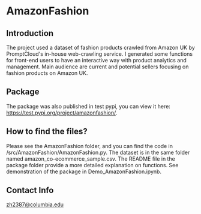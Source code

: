# AmazonFashion  

## Introduction 
The project used a dataset of fashion products crawled from Amazon UK by PromptCloud's in-house web-crawling service. I generated some functions for front-end users to have an interactive way with product analytics and management. Main audience are current and potential sellers focusing on fashion products on Amazon UK. 

## Package 
The package was also published in test pypi, you can view it here: https://test.pypi.org/project/amazonfashion/.   


## How to find the files?
Please see the AmazonFashion folder, and you can find the code in /src/AmazonFashion/AmazonFashion.py. The dataset is in the same folder named amazon_co-ecommerce_sample.csv. The README file in the package folder provide a more detailed explanation on functions. See demonstration of the package in Demo_AmazonFashion.ipynb. 


## Contact Info 
zh2387@columbia.edu 
